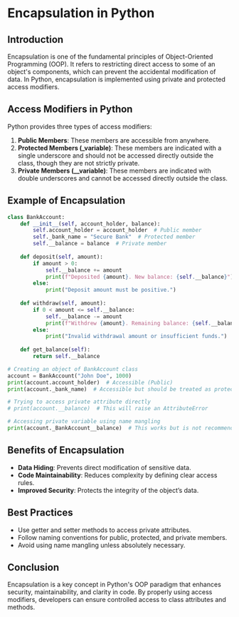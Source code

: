 # Encapsulation in Python

## Introduction
Encapsulation is one of the fundamental principles of Object-Oriented Programming (OOP). It refers to restricting direct access to some of an object's components, which can prevent the accidental modification of data. In Python, encapsulation is implemented using private and protected access modifiers.

## Access Modifiers in Python
Python provides three types of access modifiers:

1. **Public Members**: These members are accessible from anywhere.
2. **Protected Members (_variable)**: These members are indicated with a single underscore and should not be accessed directly outside the class, though they are not strictly private.
3. **Private Members (__variable)**: These members are indicated with double underscores and cannot be accessed directly outside the class.

## Example of Encapsulation
```python
class BankAccount:
    def __init__(self, account_holder, balance):
        self.account_holder = account_holder  # Public member
        self._bank_name = "Secure Bank"  # Protected member
        self.__balance = balance  # Private member
    
    def deposit(self, amount):
        if amount > 0:
            self.__balance += amount
            print(f"Deposited {amount}. New balance: {self.__balance}")
        else:
            print("Deposit amount must be positive.")
    
    def withdraw(self, amount):
        if 0 < amount <= self.__balance:
            self.__balance -= amount
            print(f"Withdrew {amount}. Remaining balance: {self.__balance}")
        else:
            print("Invalid withdrawal amount or insufficient funds.")
    
    def get_balance(self):
        return self.__balance

# Creating an object of BankAccount class
account = BankAccount("John Doe", 1000)
print(account.account_holder)  # Accessible (Public)
print(account._bank_name)  # Accessible but should be treated as protected

# Trying to access private attribute directly
# print(account.__balance)  # This will raise an AttributeError

# Accessing private variable using name mangling
print(account._BankAccount__balance)  # This works but is not recommended
```

## Benefits of Encapsulation
- **Data Hiding**: Prevents direct modification of sensitive data.
- **Code Maintainability**: Reduces complexity by defining clear access rules.
- **Improved Security**: Protects the integrity of the object’s data.

## Best Practices
- Use getter and setter methods to access private attributes.
- Follow naming conventions for public, protected, and private members.
- Avoid using name mangling unless absolutely necessary.

## Conclusion
Encapsulation is a key concept in Python's OOP paradigm that enhances security, maintainability, and clarity in code. By properly using access modifiers, developers can ensure controlled access to class attributes and methods.

